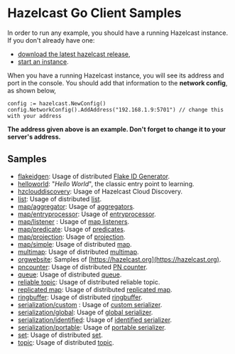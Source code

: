 # Hazelcast Go Client Samples

In order to run any example, you should have a running Hazelcast instance. If you don't already have one:
- [download the latest hazelcast release](https://hazelcast.org/download/), 
- [start an instance](http://docs.hazelcast.org/docs/latest/manual/html-single/index.html#using-the-scripts-in-the-package).

When you have a running Hazelcast instance, you will see its address and port in the console.  You should add that information to the **network config**, as shown below,

```
config := hazelcast.NewConfig()
config.NetworkConfig().AddAddress("192.168.1.9:5701") // change this with your address

```

**The address given above is an example. Don't forget to change it to your server's address.**
## Samples

- [flakeidgen](https://github.com/hazelcast/hazelcast-go-client/v3/tree/master/sample/flakeidgen):
    Usage of distributed [Flake ID Generator](https://github.com/hazelcast/hazelcast-go-client/v3/blob/master/core/flake_id_generator.go).
- [helloworld](https://github.com/hazelcast/hazelcast-go-client/v3/tree/master/sample/helloworld):
    "<i>Hello World</i>", the classic entry point to learning.  
- [hzclouddiscovery](https://github.com/hazelcast/hazelcast-go-client/v3/tree/master/sample/hzclouddiscovery): 
    Usage of Hazelcast Cloud Discovery.
- [list](https://github.com/hazelcast/hazelcast-go-client/v3/tree/master/sample/list):
    Usage of distributed [list](https://github.com/hazelcast/hazelcast-go-client/v3/blob/master/core/list.go).
- [map/aggregator](https://github.com/hazelcast/hazelcast-go-client/v3/tree/master/sample/map/aggregator):
    Usage of [aggregators](https://github.com/hazelcast/hazelcast-go-client/v3/blob/master/core/aggregator/aggregators.go).
- [map/entryprocessor](https://github.com/hazelcast/hazelcast-go-client/v3/tree/master/sample/map/entryprocessor):
    Usage of [entryprocessor](https://github.com/hazelcast/hazelcast-go-client/v3/blob/master/core/map.go#L405).
- [map/listener](https://github.com/hazelcast/hazelcast-go-client/v3/tree/master/sample/map/listener) :
    Usage of [map listeners](https://github.com/hazelcast/hazelcast-go-client/v3/blob/master/core/map.go#L352). 
- [map/predicate](https://github.com/hazelcast/hazelcast-go-client/v3/tree/master/sample/map/predicate):
    Usage of [predicates](https://github.com/hazelcast/hazelcast-go-client/v3/blob/master/core/predicate/predicates.go).
- [map/projection](https://github.com/hazelcast/hazelcast-go-client/v3/tree/master/sample/map/projection):
    Usage of [projection](https://github.com/hazelcast/hazelcast-go-client/v3/blob/master/core/projection/projection.go).
- [map/simple](https://github.com/hazelcast/hazelcast-go-client/v3/tree/master/sample/map/simple):
    Usage of distributed [map](https://github.com/hazelcast/hazelcast-go-client/v3/blob/master/core/map.go).           
- [multimap](https://github.com/hazelcast/hazelcast-go-client/v3/tree/master/sample/multimap):
    Usage of distributed [multimap](https://github.com/hazelcast/hazelcast-go-client/v3/blob/master/core/multi_map.go).
- [orgwebsite](https://github.com/hazelcast/hazelcast-go-client/v3/tree/master/sample/orgwebsite): 
    Samples of [https://hazelcast.org](https://hazelcast.org).
- [pncounter](https://github.com/hazelcast/hazelcast-go-client/v3/tree/master/sample/pncounter): 
    Usage of distributed [PN counter](https://github.com/hazelcast/hazelcast-go-client/v3/blob/master/core/pn_counter.go).
- [queue](https://github.com/hazelcast/hazelcast-go-client/v3/tree/master/sample/queue): 
    Usage of distributed [queue](https://github.com/hazelcast/hazelcast-go-client/v3/blob/master/core/queue.go).
- [reliable topic](https://github.com/hazelcast/hazelcast-go-client/v3/tree/master/sample/reliabletopic):
    Usage of distributed reliable topic.
- [replicated map](https://github.com/hazelcast/hazelcast-go-client/v3/tree/master/sample/replicatedmap):
    Usage of distributed [replicated map](https://github.com/hazelcast/hazelcast-go-client/v3/blob/master/core/replicated_map.go).
- [ringbuffer](https://github.com/hazelcast/hazelcast-go-client/v3/tree/master/sample/ringbuffer):
    Usage of distributed [ringbuffer](https://github.com/hazelcast/hazelcast-go-client/v3/blob/master/core/ringbuffer.go).
- [serialization/custom](https://github.com/hazelcast/hazelcast-go-client/v3/tree/master/sample/serialization/custom) : 
    Usage of [custom serializer](https://github.com/hazelcast/hazelcast-go-client/v3/blob/master/serialization/api.go#L81).
- [serialization/global](https://github.com/hazelcast/hazelcast-go-client/v3/tree/master/sample/serialization/global):
    Usage of [global serializer](https://github.com/hazelcast/hazelcast-go-client/v3/blob/master/serialization/api.go#L81). 
- [serialization/identified](https://github.com/hazelcast/hazelcast-go-client/v3/tree/master/sample/serialization/identified):
    Usage of [identified serializer](https://github.com/hazelcast/hazelcast-go-client/v3/blob/master/serialization/api.go#L27).
- [serialization/portable](https://github.com/hazelcast/hazelcast-go-client/v3/tree/master/sample/serialization/portable):
    Usage of [portable serializer](https://github.com/hazelcast/hazelcast-go-client/v3/blob/master/serialization/api.go#L50).
- [set](https://github.com/hazelcast/hazelcast-go-client/v3/tree/master/sample/set):
    Usage of distributed [set](https://github.com/hazelcast/hazelcast-go-client/v3/blob/master/core/set.go).
- [topic](https://github.com/hazelcast/hazelcast-go-client/v3/tree/master/sample/topic): 
    Usage of distributed [topic](https://github.com/hazelcast/hazelcast-go-client/v3/blob/master/core/topic.go).